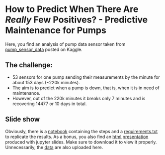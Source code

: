 # How to Predict When There Are *Really* Few Positives? - Predictive Maintenance for Pumps
Here, you find an analysis of pump data sensor taken from [pump_sensor_data](https://www.kaggle.com/nphantawee/pump-sensor-data/) posted on Kaggle.
## The challenge: 
- 53 sensors for one pump sending their measurements by the minute for about 153 days (~220k minutes). 
- The aim is to predict when a pump is down, that is, when it is in need of maintenance.
- However, out of the 220k minutes it breaks only 7 minutes and is recovering 14477 or 10 days in total.
## Slide show
Obviously, there is a [notebook](https://github.com/dullibri/pump_sensor/blob/main/pump_sensors.ipynb) containing the steps and a [requirements.txt](https://github.com/dullibri/pump_sensor/blob/main/requirements.txt) to replicate the results. 
As a bonus, you also find an [html presentation](https://github.com/dullibri/pump_sensor/blob/main/pump_sensors.slides.html) produced with jupyter slides.
Make sure to download it to view it properly. Unnecessarily, the [data](https://github.com/dullibri/pump_sensor/blob/main/pump_sensors.rar) are also uploaded here.
